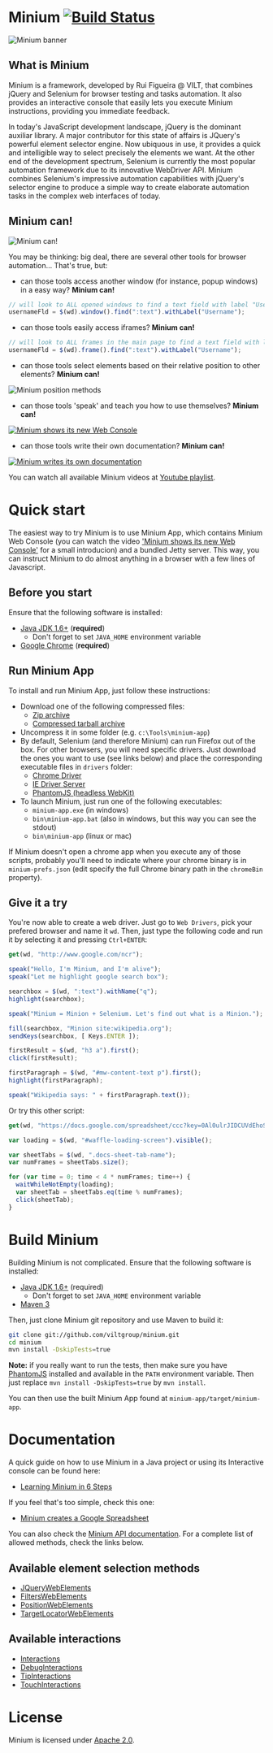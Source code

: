 # Minium [![Build Status](https://travis-ci.org/viltgroup/minium.png)](https://travis-ci.org/viltgroup/minium)

![Minium banner](http://viltgroup.github.io/minium/images/banner_minium.png)

## What is Minium 

Minium is a framework, developed by Rui Figueira @ VILT, that combines jQuery and Selenium for browser testing 
and tasks automation. It also provides an interactive console that easily lets you execute Minium instructions, 
providing you immediate feedback.

In today's JavaScript development landscape, jQuery is the dominant auxiliar library. A major contributor for this
state of affairs is JQuery's powerful element selector engine. Now ubiquous in use, it provides a quick and 
intelligible way to select precisely the elements we want. At the other end of the development spectrum, Selenium 
is currently the most popular automation framework due to its innovative WebDriver API. Minium combines Selenium's 
impressive automation capabilities with jQuery's selector engine to produce a simple way to create elaborate 
automation tasks in the complex web interfaces of today.

## Minium can!

![Minium can!](http://viltgroup.github.io/minium/images/minium_can.png)

You may be thinking: big deal, there are several other tools for browser automation... That's true, but: 

* can those tools access another window (for instance, popup windows) in a easy way? **Minium can!**

```javascript
// will look to ALL opened windows to find a text field with label "Username", and fill it with a value
usernameFld = $(wd).window().find(":text").withLabel("Username");
```

* can those tools easily access iframes? **Minium can!**

```javascript
// will look to ALL frames in the main page to find a text field with label "Username"
usernameFld = $(wd).frame().find(":text").withLabel("Username");
```
* can those tools select elements based on their relative position to other elements? **Minium can!**

![Minium position methods](http://viltgroup.github.io/minium/images/position_selectors.png)

* can those tools 'speak' and teach you how to use themselves? **Minium can!**

[![Minium shows its new Web Console](http://img.youtube.com/vi/QlPLNEJD5rc/hqdefault.jpg)](http://www.youtube.com/watch?v=QlPLNEJD5rc)

* can those tools write their own documentation? **Minium can!**

[![Minium writes its own documentation](http://img.youtube.com/vi/wgAatRpNv_c/hqdefault.jpg)](http://www.youtube.com/watch?v=wgAatRpNv_c)

You can watch all available Minium videos at 
[Youtube playlist](http://www.youtube.com/playlist?list=PLtYR_mxVztvMZuYfgjRe5OAl2WL_mb2N_).

# Quick start

The easiest way to try Minium is to use Minium App, which contains Minium Web Console (you can watch the video ['Minium shows its new Web Console'](http://www.youtube.com/watch?v=QlPLNEJD5rc) for a small introducion) and a bundled Jetty server.
This way, you can instruct Minium to do almost anything in a browser with a few lines of Javascript.

## Before you start

Ensure that the following software is installed:

* [Java JDK 1.6+](http://www.oracle.com/technetwork/java/javase/downloads/index.html) (**required**)
  * Don't forget to set `JAVA_HOME` environment variable 
* [Google Chrome](https://www.google.com/intl/en/chrome/browser/) (**required**)
  
## Run Minium App

To install and run Minium App, just follow these instructions:

* Download one of the following compressed files:
  * [Zip archive](https://oss.sonatype.org/content/repositories/releases/com/vilt-group/minium/minium-app/0.9.2/minium-app-0.9.2-bin.zip)
  * [Compressed tarball archive](https://oss.sonatype.org/content/repositories/releases/com/vilt-group/minium/minium-app/0.9.2/minium-app-0.9.2-bin.tar.gz)
* Uncompress it in some folder (e.g. `c:\Tools\minium-app`)
* By default, Selenium (and therefore Minium) can run Firefox out of the box. For other browsers, you will need specific drivers. Just download the ones you want to use (see links below) and place the corresponding executable files in `drivers` folder:
  * [Chrome Driver](http://chromedriver.storage.googleapis.com/index.html)
  * [IE Driver Server](https://code.google.com/p/selenium/downloads/list)
  * [PhantomJS (headless WebKit)](http://phantomjs.org/download.html)
* To launch Minium, just run one of the following executables:
  * `minium-app.exe` (in windows)
  * `bin\minium-app.bat` (also in windows, but this way you can see the stdout)
  * `bin\minium-app` (linux or mac)

If Minium doesn't open a chrome app when you execute any of those scripts, probably you'll need to indicate where your chrome binary is in `minium-prefs.json` (edit specify the full Chrome binary path in the `chromeBin` property).

## Give it a try

You're now able to create a web driver. Just go to `Web Drivers`, pick your prefered browser and name it `wd`. Then, just type the following code and run it by selecting it and pressing `Ctrl+ENTER`:

```javascript
get(wd, "http://www.google.com/ncr");

speak("Hello, I'm Minium, and I'm alive");
speak("Let me highlight google search box");

searchbox = $(wd, ":text").withName("q");
highlight(searchbox);

speak("Minium = Minion + Selenium. Let's find out what is a Minion.");

fill(searchbox, "Minion site:wikipedia.org");
sendKeys(searchbox, [ Keys.ENTER ]);

firstResult = $(wd, "h3 a").first();
click(firstResult);

firstParagraph = $(wd, "#mw-content-text p").first();
highlight(firstParagraph);

speak("Wikipedia says: " + firstParagraph.text());
```

Or try this other script:

```javascript
get(wd, "https://docs.google.com/spreadsheet/ccc?key=0Al0ulrJIDCUVdEhoSDlRbVZYWUt5ZVJCb1pVb0h1UFE");

var loading = $(wd, "#waffle-loading-screen").visible();

var sheetTabs = $(wd, ".docs-sheet-tab-name");
var numFrames = sheetTabs.size();

for (var time = 0; time < 4 * numFrames; time++) {
  waitWhileNotEmpty(loading);
  var sheetTab = sheetTabs.eq(time % numFrames);
  click(sheetTab);
}

```

# Build Minium

Building Minium is not complicated. Ensure that the following software is installed:

* [Java JDK 1.6+](http://www.oracle.com/technetwork/java/javase/downloads/index.html) (required)
  * Don't forget to set `JAVA_HOME` environment variable 
* [Maven 3](http://maven.apache.org/download.cgi)

Then, just clone Minium git repository and use Maven to build it:

```bash
git clone git://github.com/viltgroup/minium.git
cd minium
mvn install -DskipTests=true
```

**Note:** if you really want to run the tests, then make sure you have [PhantomJS](http://phantomjs.org/download.html) installed and available in the `PATH` environment variable. Then just replace `mvn install -DskipTests=true` by `mvn install`.

You can then use the built Minium App found at `minium-app/target/minium-app`.

# Documentation

A quick guide on how to use Minium in a Java project or using its Interactive console can be found here:

* [Learning Minium in 6 Steps](https://github.com/viltgroup/minium/wiki/Learning-Minium-in-6-Steps)

If you feel that's too simple, check this one:

* [Minium creates a Google Spreadsheet](https://github.com/viltgroup/minium/wiki/Minium-creates-a-Google-Spreadsheet)

You can also check the [Minium API documentation](http://viltgroup.github.io/minium/apidocs/). For a complete list of allowed methods, check the links below.

## Available element selection methods

* [JQueryWebElements](http://viltgroup.github.io/minium/apidocs/com/vilt/minium/JQueryWebElements.html)
* [FiltersWebElements](http://viltgroup.github.io/minium/apidocs/com/vilt/minium/FiltersWebElements.html)
* [PositionWebElements](http://viltgroup.github.io/minium/apidocs/com/vilt/minium/PositionWebElements.html)
* [TargetLocatorWebElements](http://viltgroup.github.io/minium/apidocs/com/vilt/minium/TargetLocatorWebElements.html)

## Available interactions

* [Interactions](http://viltgroup.github.io/minium/apidocs/com/vilt/minium/actions/Interactions.html)
* [DebugInteractions](http://viltgroup.github.io/minium/apidocs/com/vilt/minium/actions/DebugInteractions.html)
* [TipInteractions](http://viltgroup.github.io/minium/apidocs/com/vilt/minium/actions/TipInteractions.html)
* [TouchInteractions](http://viltgroup.github.io/minium/apidocs/com/vilt/minium/actions/touch/TouchInteractions.html)

# License

Minium is licensed under [Apache 2.0](http://www.apache.org/licenses/LICENSE-2.0.html).
